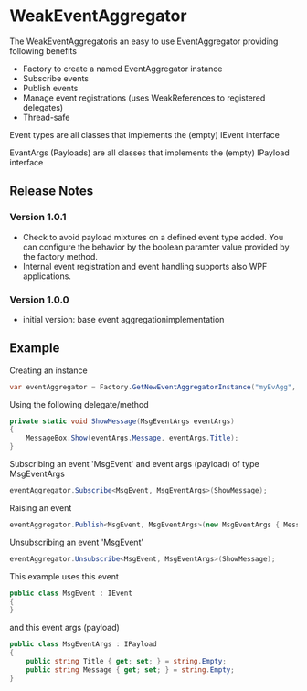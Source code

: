 # WeakEventAggregator

The WeakEventAggregatoris an easy to use EventAggregator providing following benefits
- Factory to create a named EventAggregator instance
- Subscribe events
- Publish events
- Manage event registrations (uses WeakReferences to registered delegates)
- Thread-safe

Event types are all classes that implements the (empty) IEvent interface

EvantArgs (Payloads) are all classes that implements the (empty) IPayload interface

## Release Notes
### Version 1.0.1
- Check to avoid payload mixtures on a defined event type added. You can configure the behavior by the boolean paramter value provided by the factory method.
- Internal event registration and event handling supports also WPF applications.

### Version 1.0.0
- initial version: base event aggregationimplementation

## Example
Creating an instance
```C#
var eventAggregator = Factory.GetNewEventAggregatorInstance("myEvAgg", false);
```
Using the following delegate/method
```C#
private static void ShowMessage(MsgEventArgs eventArgs)
{
    MessageBox.Show(eventArgs.Message, eventArgs.Title);
}
```

Subscribing an event 'MsgEvent' and event args (payload) of type MsgEventArgs
```C#
eventAggregator.Subscribe<MsgEvent, MsgEventArgs>(ShowMessage);
```

Raising an event
```C#
eventAggregator.Publish<MsgEvent, MsgEventArgs>(new MsgEventArgs { Message = "Test" });
```

Unsubscribing an event 'MsgEvent'
```C#
eventAggregator.Unsubscribe<MsgEvent, MsgEventArgs>(ShowMessage);
```

This example uses this event
```C#
public class MsgEvent : IEvent
{
}
```

and this event args (payload)
```C#
public class MsgEventArgs : IPayload
{
    public string Title { get; set; } = string.Empty;
    public string Message { get; set; } = string.Empty;
}
```
